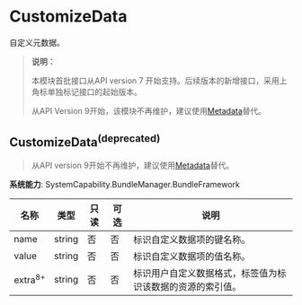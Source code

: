 # CustomizeData

自定义元数据。

> **说明：**
> 
> 本模块首批接口从API version 7 开始支持。后续版本的新增接口，采用上角标单独标记接口的起始版本。
> 
> 从API Version 9开始，该模块不再维护，建议使用[Metadata](js-apis-bundleManager-metadata.md)替代。

## CustomizeData<sup>(deprecated)</sup>

> 从API version 9开始不再维护，建议使用[Metadata](js-apis-bundleManager-metadata.md#metadata-1)替代。

**系统能力**:  SystemCapability.BundleManager.BundleFramework



| 名称               | 类型   | 只读 | 可选 | 说明             |
| ------------------ | ------ | ---- | ---- | ---------------- |
| name               | string | 否   | 否   | 标识自定义数据项的键名称。 |
| value              | string | 否   | 否   | 标识自定义数据项的值名称。   |
| extra<sup>8+</sup> | string | 否   | 否   | 标识用户自定义数据格式，标签值为标识该数据的资源的索引值。       |